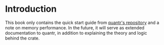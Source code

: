 # Introduction

This book only contains the quick start guide from [quantr's
repository](https://github.com/a-barlow/quantr) and a note on memory
performance. In the future, it will serve as extended documentation to
quantr, in addition to explaining the theory and logic behind the crate.

